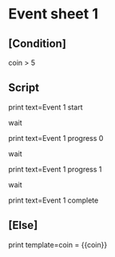 # Event sheet 1

## [Condition]

coin > 5

## Script

print
  text=Event 1 start

wait

print
  text=Event 1 progress 0

wait

print
  text=Event 1 progress 1

wait

print
  text=Event 1 complete

## [Else]

print
  template=coin = {{coin}}